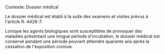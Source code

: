 Contexte: Dossier médical

Le dossier médical est établi à la suite des examens et visites prévus à l'article R. 4426-7.

Lorsque les agents biologiques sont susceptibles de provoquer des maladies présentant une longue période d'incubation, le dossier médical est conservé pendant une période pouvant atteindre quarante ans après la cessation de l'exposition connue.